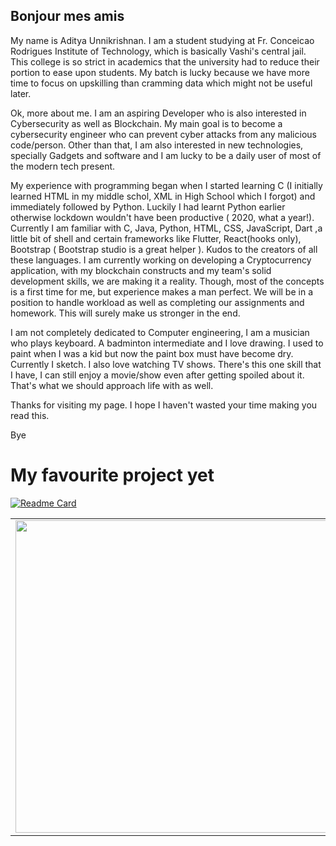 ## Bonjour mes amis

My name is Aditya Unnikrishnan. I am a student studying at Fr. Conceicao Rodrigues Institute of Technology, which is basically Vashi's central jail. This college is so strict in academics that the university had to reduce their portion to ease upon students. My batch is lucky because we have more time to focus on upskilling than cramming data which might not be useful later.

Ok, more about me.
I am an aspiring Developer who is also interested in Cybersecurity as well as Blockchain. My main goal is to become a cybersecurity engineer who can prevent cyber attacks from any malicious code/person. Other than that, I am also interested in new technologies, specially Gadgets and software and I am lucky to be a daily user of most of the modern tech present.

My experience with programming began when I started learning C (I initially learned HTML in my middle schol, XML in High School which I forgot) and immediately followed by Python. Luckily I had learnt Python earlier otherwise lockdown wouldn't have been productive ( 2020, what a year!). Currently I am familiar with C, Java, Python, HTML, CSS, JavaScript, Dart ,a little bit of shell and certain frameworks like Flutter, React(hooks only), Bootstrap ( Bootstrap studio is a great helper ). Kudos to the creators of all these languages. I am currently working on developing a Cryptocurrency application, with my blockchain constructs and my team's solid development skills, we are making it a reality. Though, most of the concepts is a first time for me, but experience makes a man perfect. We will be in a position to handle workload as well as completing our assignments and homework. This will surely make us stronger in the end.

I am not completely dedicated to Computer engineering, I am a musician who plays keyboard. A badminton intermediate and I love drawing. I used to paint when I was a kid but now the paint box must have become dry. Currently I sketch. I also love watching TV shows. There's this one skill that I have, I can still enjoy a movie/show even after getting spoiled about it. That's what we should approach life with as well.

Thanks for visiting my page. I hope I haven't wasted your time making you read this.

Bye

<table>
<tr>
<td><img src="https://github-readme-stats.vercel.app/api?username=CharieBlastX7&show_icons=true&theme=dark" width="500"></td>
<td><img src="https://github-readme-stats.vercel.app/api/top-langs/?username=CharieBlastX7&show_icons=true&theme=dark" /></td>
</tr>

# My favourite project yet
[![Readme Card](https://github-readme-stats.vercel.app/api/pin/?username=CharieBlastX7&repo=CryptoCRIT)](https://github.com/CharieBlastX7/CryptoCRIT)

<!--
**CharieBlastX7/CharieBlastX7** is a ✨ _special_ ✨ repository because its `README.md` (this file) appears on your GitHub profile.

Here are some ideas to get you started:

- 🔭 I’m currently working on ...
- 🌱 I’m currently learning ...
- 👯 I’m looking to collaborate on ...
- 🤔 I’m looking for help with ...
- 💬 Ask me about ...
- 📫 How to reach me: ...
- 😄 Pronouns: ...
- ⚡ Fun fact: ...
-->
